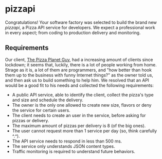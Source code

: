 # pizzapi

Congratulations! Your software factory was selected to build the brand new
_pizzapi_, a Pizza API service for developers. We expect a professional work in
every aspect; from coding to production delivery and monitoring.

## Requirements

Our client, [The Pizza Planet Guy][1], had a increasing amount of clients since
lockdown; it seems that, luckily, there is a lot of people working from home.
Strage as it is, a lot of them are programmers, and "how better than hook them
up to the business with funny Internet things?" as the owner told us, and then
ask us to build something to help him. We resolved that an API would be a good
fit to his needs and collected the following requirements:

* A public API service, able to identify the client, collect the pizza's type
  and size and schedule the delivery.
* The owner is the only one allowed to create new size, flavors or deny the
  service for certain users.
* The client needs to create an user in the service, before asking for pizzas
  or delivery.
* The maximum amount of pizzas per delivery is 8 (of the big ones).
* The user cannot request more than 1 service per day (so, think carefully
  ^.^).
* The API service needs to respond in less than 500 ms.
* The service only understands JSON content types.
* Traffic monitoring is required to understand future behaviors.

[1]: https://www.youtube.com/watch?v=2hFHGJOaYuc
